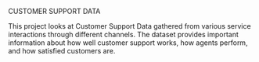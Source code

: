 CUSTOMER SUPPORT DATA

This project looks at Customer Support Data gathered from various service interactions through different channels. The dataset provides important information about how well customer support works, how agents perform, and how satisfied customers are.
